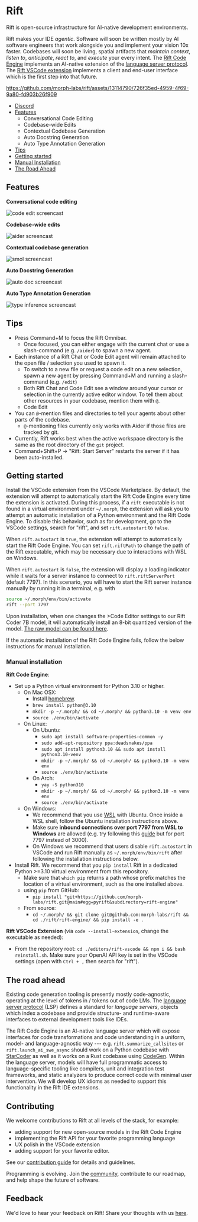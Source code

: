 # Rift

Rift is open-source infrastructure for AI-native development environments. 

Rift makes your IDE *agentic*. Software will soon be written mostly by AI software engineers that work alongside you and implement your vision 10x faster. Codebases will soon be living, spatial artifacts that *maintain context*, *listen to*, *anticipate*, *react to*, and *execute* your every intent. The [Rift Code Engine](https://github.com/morph-labs/rift/blob/main/rift-engine) implements an AI-native extension of the [language server protocol](https://microsoft.github.io/language-server-protocol/). The [Rift VSCode extension](https://github.com/morph-labs/rift/blob/main/editors/rift-vscode) implements a client and end-user interface which is the first step into that future.

https://github.com/morph-labs/rift/assets/13114790/726f35ed-4959-4f69-9a80-fd903b26f909

- [Discord](https://discord.gg/wa5sgWMfqv)
- [Features](#features)
  - Conversational Code Editing
  - Codebase-wide Edits
  - Contextual Codebase Generation
  - Auto Docstring Generation
  - Auto Type Annotation Generation
- [Tips](#tips)
- [Getting started](#getting-started)
- [Manual Installation](#manual-installation)
- [The Road Ahead](#the-road-ahead)

## Features
**Conversational code editing**

![code edit screencast](https://github.com/morph-labs/rift/blob/pranav/dev/assets/code-edit.gif)

**Codebase-wide edits**

![aider screencast](https://github.com/morph-labs/rift/blob/pranav/dev/assets/aider.gif)

**Contextual codebase generation**

![smol screencast](https://github.com/morph-labs/rift/blob/pranav/dev/assets/smol.gif)

**Auto Docstring Generation**

![auto doc screencast](https://github.com/morph-labs/rift/blob/pranav/dev2/assets/auto-doc.gif)

**Auto Type Annotation Generation**

![type inference screencast](https://github.com/morph-labs/rift/blob/pranav/dev2/assets/type-inference.gif)

## Tips
- Press Command+M to focus the Rift Omnibar.
  - Once focused, you can either engage with the current chat or use a slash-command (e.g. `/aider`) to spawn a new agent.
- Each instance of a Rift Chat or Code Edit agent will remain attached to the open file / selection you used to spawn it.
  - To switch to a new file or request a code edit on a new selection, spawn a new agent by pressing Command+M and running a slash-command (e.g. `/edit`)
  - Both Rift Chat and Code Edit see a window around your cursor or selection in the currently active editor window. To tell them about other resources in your codebase, mention them with `@`.
  - Code Edit 
- You can `@`-mention files and directories to tell your agents about other parts of the codebase.
  - `@`-mentioning files currently only works with Aider if those files are tracked by git.
- Currently, Rift works best when the active workspace directory is the same as the root directory of the `git` project.
- Command+Shift+P -> "Rift: Start Server" restarts the server if it has been auto-installed.


## Getting started
Install the VSCode extension from the VSCode Marketplace. By default, the extension will attempt to automatically start the Rift Code Engine every time the extension is activated. During this process, if a `rift` executable is not found in a virtual environment under `~/.morph`, the extension will ask you to attempt an automatic installation of a Python environment and the Rift Code Engine. To disable this behavior, such as for development, go to the VSCode settings, search for "rift", and set `rift.autostart` to `false`.

When `rift.autostart` is `true`, the extension will attempt to automatically start the Rift Code Engine. You can set `rift.riftPath` to change the path of the Rift executable, which may be necessary due to interactions with WSL on Windows.

When `rift.autostart` is `false`, the extension will display a loading indicator while it waits for a server instance to connect to `rift.riftServerPort` (default 7797). In this scenario, you will have to start the Rift server instance manually by running it in a terminal, e.g. with

```bash
source ~/.morph/env/bin/activate
rift --port 7797
```

Upon installation, when one changes the >Code Editor settings to our Rift Coder 7B model, it will automatically install an 8-bit quantized version of the model. [The raw model can be found here](https://huggingface.co/morph-labs/rift-coder-v0-7b-gguf).

If the automatic installation of the Rift Code Engine fails, follow the below instructions for manual installation.

### Manual installation
**Rift Code Engine**:
- Set up a Python virtual environment for Python 3.10 or higher.
  - On Mac OSX:
    - Install [homebrew](https://brew.sh).
    - `brew install python@3.10`
    - `mkdir -p ~/.morph/ && cd ~/.morph/ && python3.10 -m venv env`
    - `source ./env/bin/activate`
  - On Linux:
    - On Ubuntu:
      - `sudo apt install software-properties-common -y`
      - `sudo add-apt-repository ppa:deadsnakes/ppa`
      - `sudo apt install python3.10 && sudo apt install python3.10-venv`
      - `mkdir -p ~/.morph/ && cd ~/.morph/ && python3.10 -m venv env`
      - `source ./env/bin/activate`
    - On Arch:
      - `yay -S python310`
      - `mkdir -p ~/.morph/ && cd ~/.morph/ && python3.10 -m venv env`
      - `source ./env/bin/activate`
  - On Windows:
    - We recommend that you use [WSL](https://learn.microsoft.com/en-us/windows/wsl/install) with Ubuntu. Once inside a WSL shell, follow the Ubuntu installation instructions above.
    - Make sure **inbound connections over port 7797 from WSL to Windows** are allowed (e.g. try following this [guide](https://www.nextofwindows.com/allow-server-running-inside-wsl-to-be-accessible-outside-windows-10-host) but for port 7797 instead of 3000).
    - On Windows we recommend that users disable `rift.autostart` in VSCode and run Rift manually as `~/.morph/env/bin/rift` after following the installation instructions below.
- Install Rift. We recommend that you `pip install` Rift in a dedicated Python >=3.10 virtual environment from this repository.
  - Make sure that `which pip` returns a path whose prefix matches the location of a virtual environment, such as the one installed above.
  <!-- - Using `pip` and PyPI: -->
  <!--   - `pip install --upgrade 'pyrift[all]'` -->
  <!--     - `[all]` is required to pull in direct dependencies needed for third-party agents like Aider, Smol Dev, and GPT Engineer. -->
  - using `pip` from GitHub:
    - `pip install "git+https://github.com/morph-labs/rift.git@main#egg=pyrift&subdirectory=rift-engine"`
  - From source:
    - `cd ~/.morph/ && git clone git@github.com:morph-labs/rift && cd ./rift/rift-engine/ && pip install -e .`
      
**Rift VSCode Extension** (via `code --install-extension`, change the executable as needed):
- From the repository root: `cd ./editors/rift-vscode && npm i && bash reinstall.sh`. Make sure your OpenAI API key is set in the VSCode settings (open with `Ctrl + ,` then search for "rift").

## The road ahead
<!-- TODO(jesse): rephrase / polish in light of Rift 2.0 -->
Existing code generation tooling is presently mostly code-agnostic, operating at the level of tokens in / tokens out of code LMs. The [language server protocol](https://microsoft.github.io/language-server-protocol/) (LSP) defines a standard for *language servers*, objects which index a codebase and provide structure- and runtime-aware interfaces to external development tools like IDEs.

The Rift Code Engine is an AI-native language server which will expose interfaces for code transformations and code understanding in a uniform, model- and language-agnostic way --- e.g. `rift.summarize_callsites` or `rift.launch_ai_swe_async` should work on a Python codebase with [StarCoder](https://huggingface.co/blog/starcoder) as well as it works on a Rust codebase using [CodeGen](https://github.com/salesforce/CodeGen). Within the language server, models will have full programmatic access to language-specific tooling like compilers, unit and integration test frameworks, and static analyzers to produce correct code with minimal user intervention. We will develop UX idioms as needed to support this functionality in the Rift IDE extensions.

## Contributing
We welcome contributions to Rift at all levels of the stack, for example:
- adding support for new open-source models in the Rift Code Engine
- implementing the Rift API for your favorite programming language
- UX polish in the VSCode extension
- adding support for your favorite editor.

See our [contribution guide](https://github.com/morph-labs/rift/blob/main/CONTRIBUTORS.md) for details and guidelines.

Programming is evolving. Join the [community](https://discord.gg/wa5sgWMfqv), contribute to our roadmap, and help shape the future of software.

## Feedback

We'd love to hear your feedback on Rift! Share your thoughts with us [here](https://docs.google.com/forms/d/e/1FAIpQLSd6YXKYqsXI720Q2ZrxjloCfMrO_1MjF7O6ZkvdEMZZqpbmmw/viewform).
